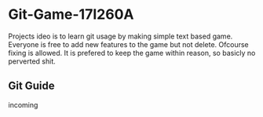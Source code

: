 # Git-Game-17I260A

Projects ideo is to learn git usage by making simple text based game. Everyone is free to add new features to the game but not delete. Ofcourse fixing is allowed. It is prefered to keep the game within reason, so basicly no perverted shit. 

## Git Guide

incoming

